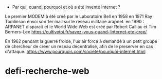 - Par qui, quand, pourquoi et où a été inventé Internet ? 
 
 Le premier MODEM à été créé par le Laboratoire Bell en 1958
en 1971 Ray Tomlinson envoi son 1er mail sur le reseau militaire arapnet.
en 1990 : ARPANET disparait et le World Wide Web est créé par Robert Caillau et Tim Berners-Lee
 https://cultivetoi.fr/savez-vous-quand-linternet-ete-cree/

 
En 1962 pendant la guerre froide, l'us air force à demandé à un petit groupe de chercheur de creer un reseau decentralisé, afin de le preserver en cas d'attaque.
https://www.pourquois.com/societe/pourquoi-internet.html
# defi-recherche-web

